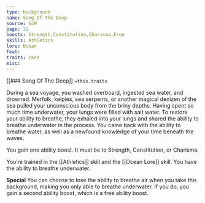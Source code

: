 ```yaml
---
type: background
name: Song Of The Deep 
source: SoM
page: 31
boosts: Strength,Constitution,Charisma,Free
skills: Athletics
lore: Ocean
feat: 
traits: rare
misc: 
---
```


[[### Song Of The Deep]]
`=this.traits`


During a sea voyage, you washed overboard, ingested sea water, and drowned. Merfolk, kelpies, sea serpents, or another magical denizen of the sea pulled your unconscious body from the briny depths. Having spent so much time underwater, your lungs were filled with salt water. To restore your ability to breathe, they exhaled into your lungs and shared the ability to breathe underwater in the process. You came back with the ability to breathe water, as well as a newfound knowledge of your time beneath the waves.

You gain one ability boost. It must be to Strength, Constitution, or Charisma.

You're trained in the [[Athletics]] skill and the [[Ocean Lore]] skill. You have the ability to breathe underwater.

**Special** You can choose to lose the ability to breathe air when you take this background, making you only able to breathe underwater. If you do, you gain a second ability boost, which is a free ability boost.

